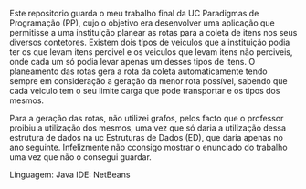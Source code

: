 Este repositorio guarda o meu trabalho final da UC Paradigmas de Programação (PP), cujo o objetivo era desenvolver uma aplicação que permitisse a uma instituição planear as rotas para a coleta de itens nos seus 
diversos contetores. Existem dois tipos de veiculos que a instituição podia ter os que levam itens percivel e os veiculos que levam itens não perciveis, onde cada um só podia levar apenas um desses tipos de itens.
O planeamento das rotas gera a rota da coleta automaticamente tendo sempre em consideração a geração da menor rota possível, sabendo que cada veiculo tem o seu limite carga que pode transportar e os tipos dos mesmos.

Para a geração das rotas, não utilizei grafos, pelos facto que o professor proibiu a utilização dos mesmos, uma vez que só daria a utilização dessa estrutura de dados na uc Estruturas de Dados (ED), que daria apenas no ano seguinte.
Infelizmente não cconsigo mostrar o enunciado do trabalho uma vez que não o consegui guardar.

Linguagem: Java
IDE: NetBeans
